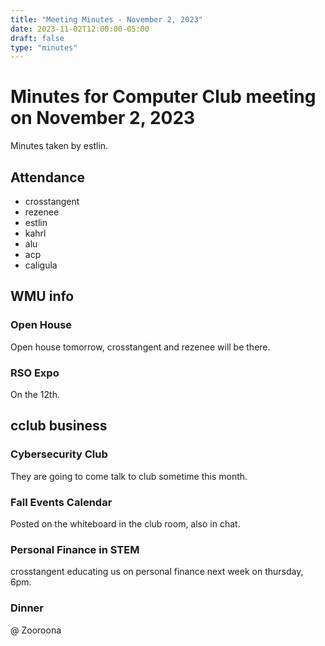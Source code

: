 ```yaml
---
title: "Meeting Minutes - November 2, 2023"
date: 2023-11-02T12:00:00-05:00
draft: false
type: "minutes"
---
```


# Minutes for Computer Club meeting on November 2, 2023
Minutes taken by estlin.

## Attendance
* crosstangent
* rezenee
* estlin
* kahrl
* alu
* acp
* caligula

## WMU info

### Open House

Open house tomorrow, crosstangent and rezenee will be there. 

### RSO Expo

On the 12th. 

## cclub business

### Cybersecurity Club

They are going to come talk to club sometime this month. 

### Fall Events Calendar

Posted on the whiteboard in the club room, also in chat. 

### Personal Finance in STEM

crosstangent educating us on personal finance next week on thursday, 6pm. 

### Dinner

@ Zooroona
